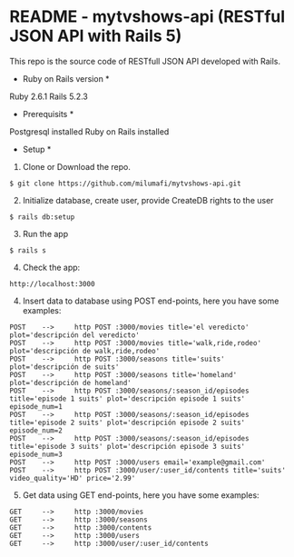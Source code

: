 # README - mytvshows-api (RESTful JSON API with Rails 5) 

This repo is the source code of RESTfull JSON API developed with Rails.

* Ruby on Rails version *

Ruby 2.6.1
Rails 5.2.3

* Prerequisits *

Postgresql installed
Ruby on Rails installed

* Setup *

1. Clone or Download the repo.

`$ git clone https://github.com/milumafi/mytvshows-api.git`

2. Initialize database, create user, provide CreateDB rights to the user

`$ rails db:setup`

3. Run the app

`$ rails s`

4. Check the app:

`http://localhost:3000`

4. Insert data to database using POST end-points, here you have some examples:

```
POST 	--> 	http POST :3000/movies title='el veredicto' plot='descripción del veredicto'
POST 	--> 	http POST :3000/movies title='walk,ride,rodeo' plot='descripción de walk,ride,rodeo'
POST 	--> 	http POST :3000/seasons title='suits' plot='descripción de suits'
POST 	--> 	http POST :3000/seasons title='homeland' plot='descripción de homeland'
POST	-->		http POST :3000/seasons/:season_id/episodes title='episode 1 suits' plot='descripción episode 1 suits' episode_num=1
POST	-->		http POST :3000/seasons/:season_id/episodes title='episode 2 suits' plot='descripción episode 2 suits' episode_num=2
POST	-->		http POST :3000/seasons/:season_id/episodes title='episode 3 suits' plot='descripción episode 3 suits' episode_num=3
POST 	-->		http POST :3000/users email='example@gmail.com'
POST	-->		http POST :3000/user/:user_id/contents title='suits' video_quality='HD' price='2.99'
```

5. Get data using GET end-points, here you have some examples:

```
GET 	--> 	http :3000/movies
GET 	-->		http :3000/seasons
GET 	-->		http :3000/contents
GET		-->		http :3000/users
GET		-->		http :3000/user/:user_id/contents
```



